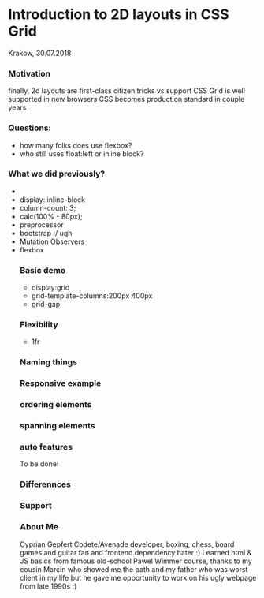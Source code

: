 Introduction to 2D layouts in CSS Grid
====


Krakow, 30.07.2018


### Motivation
finally, 2d layouts are first-class citizen
tricks vs support
CSS Grid is well supported in new browsers
CSS becomes production standard in couple years

### Questions:
* how many folks does use flexbox?
* who still uses float:left or inline block?

### What we did previously?
* <table> 
* <div style="float:left"> 
* display: inline-block
* column-count: 3;
* calc(100% - 80px);
* preprocessor
* bootstrap :/ ugh
* Mutation Observers
* flexbox

### Basic demo
* display:grid
* grid-template-columns:200px 400px 
* grid-gap

### Flexibility
* 1fr

### Naming things


### Responsive example


### ordering elements


### spanning elements


### auto features
To be done!


### Differennces

### Support


### About Me
Cyprian Gepfert Codete/Avenade developer, boxing, chess, board games and guitar fan and frontend dependency hater :)
Learned html & JS basics from famous old-school Pawel Wimmer course, thanks to my cousin Marcin who showed me the path and my father who was worst client in my life but he gave me opportunity to work on his ugly webpage from late 1990s :)
